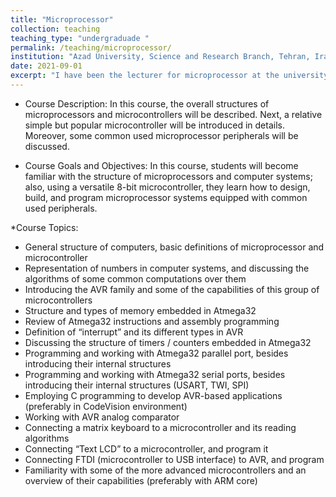 ```yaml
---
title: "Microprocessor"
collection: teaching
teaching_type: "undergraduade "
permalink: /teaching/microprocessor/ 
institution: "Azad University, Science and Research Branch, Tehran, Iran"
date: 2021-09-01
excerpt: "I have been the lecturer for microprocessor at the university for two semester."
---
```

* Course Description:
In this course, the overall structures of microprocessors and microcontrollers will be described. Next, a relative simple but popular microcontroller will be introduced in details. Moreover, some common used microprocessor peripherals will be discussed.
 
* Course Goals and Objectives:
In this course, students will become familiar with the structure of microprocessors and computer systems; also, using a versatile 8-bit microcontroller, they learn how to design, build, and program microprocessor systems equipped with common used peripherals.
 
*Course Topics:
  * General structure of computers, basic definitions of microprocessor and microcontroller
  * Representation of numbers in computer systems, and discussing the algorithms of some common computations over them
  * Introducing the AVR family and some of the capabilities of this group of microcontrollers
  * Structure and types of memory embedded in Atmega32
  * Review of Atmega32 instructions and assembly programming
  * Definition of “interrupt” and its different types in AVR
  * Discussing the structure of timers / counters embedded in Atmega32
  * Programming and working with Atmega32 parallel port, besides introducing their internal structures
  * Programming and working with Atmega32 serial ports, besides introducing their internal structures (USART, TWI, SPI)
  * Employing C programming to develop AVR-based applications (preferably in CodeVision environment)
  * Working with AVR analog comparator
  * Connecting a matrix keyboard to a microcontroller and its reading algorithms
  * Connecting “Text LCD” to a microcontroller, and program it
  * Connecting FTDI (microcontroller to USB interface) to AVR, and program
  * Familiarity with some of the more advanced microcontrollers and an overview of their capabilities (preferably with ARM core)
